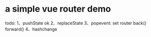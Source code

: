 # a simple vue router demo

todo: 
 1、pushState ok
 2、replaceState
 3、popevent: set router back() forward()
 4、hashchange



